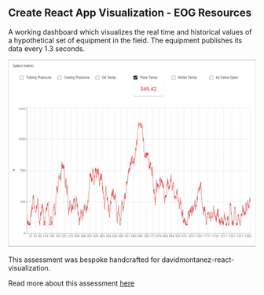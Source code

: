 ## Create React App Visualization - EOG Resources

A working dashboard which visualizes the real time and historical values of a hypothetical set of equipment in the field. The equipment publishes its data every 1.3 seconds.

![Flare Temperature](https://github.com/DaveMontanez/eog-react-visualization-assessment/blob/master/src/img/flareTemp.JPG)

This assessment was bespoke handcrafted for davidmontanez-react-visualization.

Read more about this assessment [here](https://react.eogresources.com)
